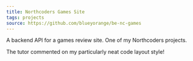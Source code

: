 ```yaml
---
title: Northcoders Games Site
tags: projects
source: https://github.com/blueyorange/be-nc-games
---
```


A backend API for a games review site. One of my Northcoders projects.

The tutor commented on my particularly neat code layout style!

